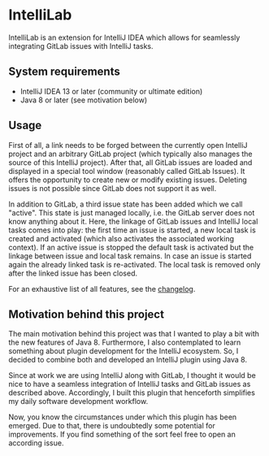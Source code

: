 # IntelliLab

IntelliLab is an extension for IntelliJ IDEA which allows for seamlessly integrating GitLab issues with IntelliJ tasks.


## System requirements

* IntelliJ IDEA 13 or later (community or ultimate edition)
* Java 8 or later (see motivation below)


## Usage

First of all, a link needs to be forged between the currently open IntelliJ project and an arbitrary GitLab project
(which typically also manages the source of this IntelliJ project). After that, all GitLab issues are loaded and
displayed in a special tool window (reasonably called GitLab Issues). It offers the opportunity to create new or modify
existing issues. Deleting issues is not possible since GitLab does not support it as well.

In addition to GitLab, a third issue state has been added which we call "active". This state is just managed locally,
i.e. the GitLab server does not know anything about it. Here, the linkage of GitLab issues and IntelliJ local tasks
comes into play: the first time an issue is started, a new local task is created and activated (which also activates
the associated working context). If an active issue is stopped the default task is activated but the linkage between
issue and local task remains. In case an issue is started again the already linked task is re-activated. The local task
is removed only after the linked issue has been closed.

For an exhaustive list of all features, see the [changelog](CHANGELOG.md).


## Motivation behind this project

The main motivation behind this project was that I wanted to play a bit with the new features of Java 8. Furthermore,
I also contemplated to learn something about plugin development for the IntelliJ ecosystem. So, I decided to combine
both and developed an IntelliJ plugin using Java 8.

Since at work we are using IntelliJ along with GitLab, I thought it would be nice to have a seamless integration of
IntelliJ tasks and GitLab issues as described above. Accordingly, I built this plugin that henceforth simplifies my
daily software development workflow.

Now, you know the circumstances under which this plugin has been emerged. Due to that, there is undoubtedly some
potential for improvements. If you find something of the sort feel free to open an according issue.
